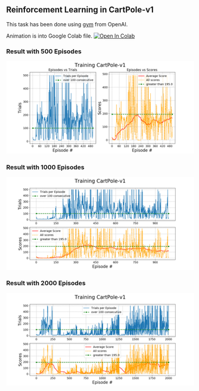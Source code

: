 ## Reinforcement Learning in CartPole-v1
This task has been done using [gym](https://gym.openai.com/) from OpenAI.

Animation is into Google Colab file. [![Open In Colab](https://colab.research.google.com/assets/colab-badge.svg)](https://colab.research.google.com/github/Eduzc07/machinelearning/blob/master/9_Entertainment/ReinforcementLearning.ipynb)

### Result with 500 Episodes
![Alt text](Figure_1.png)

### Result with 1000 Episodes
![Alt text](Figure_2.png)

### Result with 2000 Episodes
![Alt text](Figure_3.png)
